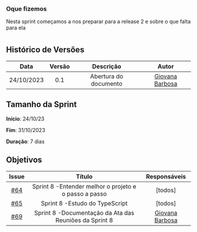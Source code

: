 ### Oque fizemos

Nesta sprint começamos a nos preparar para a release 2 e sobre o que falta para ela

#
## Histórico de Versões

| Data       | Versão | Descrição                                 | Autor             |
| :--------: | :----: | :--------------------:                    | :---------------: |
| 24/10/2023 |  0.1   | Abertura do documento                     | [Giovana Barbosa ](https://github.com/gio221) |

## Tamanho da Sprint

**Início**: 24/10/23

**Fim**: 31/10/2023

**Duração**: 7 dias

## Objetivos
|                            Issue                             |              Título               |                    Responsáveis                     |
| :----------------------------------------------------------: | :-------------------------------: | :-------------------------------------------------: |
| [#64](https://github.com/unb-mds/2023-2-Squad07/issues/64) |  Sprint 8 -Entender melhor o projeto e o passo a passo  |[todos]|
| [#65](https://github.com/unb-mds/2023-2-Squad07/issues/65) |  Sprint 8 -Estudo do TypeScript  |[todos]|
| [#69](https://github.com/unb-mds/2023-2-Squad07/issues/69) |  Sprint 8 -Documentação da Ata das Reuniões da Sprint 8   |[Giovana Barbosa ](https://github.com/gio221) |

